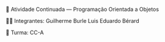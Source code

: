 🧩 Atividade Continuada — Programação Orientada a Objetos

👨‍💻 Integrantes:
Guilherme Burle
Luis Eduardo Bérard

📘 Turma: CC-A
